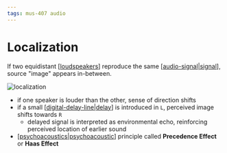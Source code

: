 ```yaml
---
tags: mus-407 audio
---
```


# Localization

If two equidistant [[loudspeakers]] reproduce the same [[audio-signal|signal]], source "image" appears in-between.

![localization](../attachments/localization-baseline.png)

- if one speaker is louder than the other, sense of direction shifts
- if a small [[digital-delay-line|delay]] is introduced in `L`, perceived image shifts towards `R`
  - delayed signal is interpreted as environmental echo, reinforcing perceived location of earlier sound
- [[psychoacoustics|psychoacoustic]] principle called **Precedence Effect** or **Haas Effect**

[//begin]: # "Autogenerated link references for markdown compatibility"
[loudspeakers]: loudspeakers "Loudspeakers"
[audio-signal|signal]: audio-signal "Audio Signal"
[digital-delay-line|delay]: digital-delay-line "Digital Delay Line"
[psychoacoustics|psychoacoustic]: psychoacoustics "Psychoacoustics"
[//end]: # "Autogenerated link references"